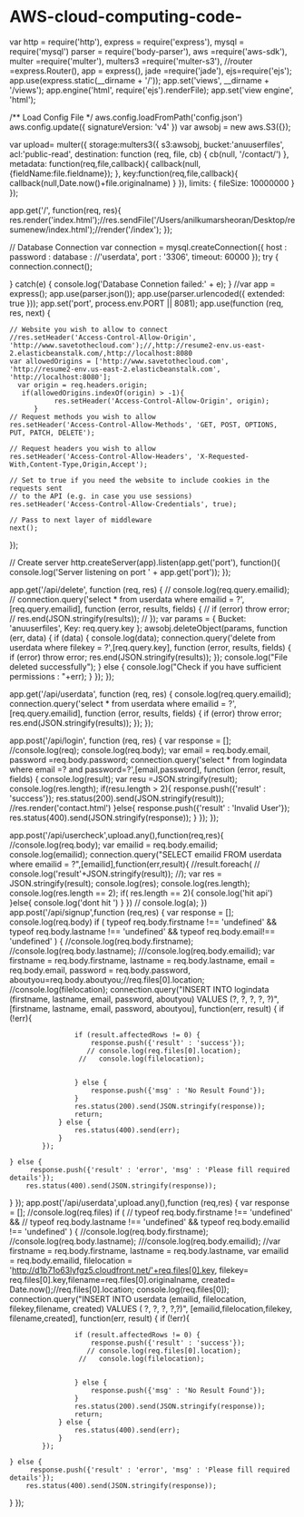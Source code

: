 # AWS-cloud-computing-code-
var http     = require('http'),
    express  = require('express'),
    mysql    = require('mysql')
    parser   = require('body-parser'),
    aws      =require('aws-sdk'),
    multer   =require('multer'),
    multers3 =require('multer-s3'),
    //router =express.Router(),
    app = express(),
    jade =require('jade'),
    ejs=require('ejs');
app.use(express.static(__dirname + '/'));
app.set('views', __dirname + '/views');
app.engine('html', require('ejs').renderFile);
app.set('view engine', 'html');

/** Load Config File */
aws.config.loadFromPath('config.json')
aws.config.update({
  signatureVersion: 'v4'
})
var awsobj = new aws.S3({});

var upload= multer({
  storage:multers3({
    s3:awsobj,
    bucket:'anuuserfiles',
    acl:'public-read',
    destination: function (req, file, cb) {
            cb(null, '/contact/')
        },
    metadata: function(req,file,callback){
      callback(null,{fieldName:file.fieldname});
    },
    key:function(req,file,callback){
      callback(null,Date.now()+file.originalname)
    }
  }),
  limits: {
        fileSize: 10000000
    }
});

app.get('/', function(req, res){
  res.render('index.html');//res.sendFile('/Users/anilkumarsheoran/Desktop/resumenew/index.html');//render('/index');
});   
 
// Database Connection
var connection = mysql.createConnection({
  host     : 
  password : 
  database : //'userdata',
  port : '3306',
  timeout: 60000
});
try {
    connection.connect();
    
} catch(e) {
    console.log('Database Connetion failed:' + e);
}
 //var app = express();
app.use(parser.json());
app.use(parser.urlencoded({ extended: true }));
app.set('port', process.env.PORT || 8081);
app.use(function (req, res, next) {

    // Website you wish to allow to connect
    //res.setHeader('Access-Control-Allow-Origin', 'http://www.savetothecloud.com');//,http://resume2-env.us-east-2.elasticbeanstalk.com/,http://localhost:8080
    var allowedOrigins = ['http://www.savetothecloud.com', 'http://resume2-env.us-east-2.elasticbeanstalk.com', 'http://localhost:8080']; 
      var origin = req.headers.origin;  
       if(allowedOrigins.indexOf(origin) > -1){
               res.setHeader('Access-Control-Allow-Origin', origin);
          }
    // Request methods you wish to allow
    res.setHeader('Access-Control-Allow-Methods', 'GET, POST, OPTIONS, PUT, PATCH, DELETE');

    // Request headers you wish to allow
    res.setHeader('Access-Control-Allow-Headers', 'X-Requested-With,Content-Type,Origin,Accept');

    // Set to true if you need the website to include cookies in the requests sent
    // to the API (e.g. in case you use sessions)
    res.setHeader('Access-Control-Allow-Credentials', true);

    // Pass to next layer of middleware
    next();
});
  
// Create server
http.createServer(app).listen(app.get('port'), function(){
    console.log('Server listening on port ' + app.get('port'));
});

app.get('/api/delete', function (req, res) {
  // console.log(req.query.emailid);
 //   connection.query('select * from userdata where emailid = ?',[req.query.emailid], function (error, results, fields) {
 //   if (error) throw error;
 //   res.end(JSON.stringify(results));
 // });
   var params = {
        Bucket: 'anuuserfiles',
        Key: req.query.key
    };
  awsobj.deleteObject(params, function (err, data) {
        if (data) {
          console.log(data);
          connection.query('delete  from userdata where filekey = ?',[req.query.key], function (error, results, fields) {
            if (error) throw error;
            res.end(JSON.stringify(results));
         });
            console.log("File deleted successfully");
        }
        else {
            console.log("Check if you have sufficient permissions : "+err);
        }
    });
});
 

app.get('/api/userdata', function (req, res) {
   console.log(req.query.emailid);
   connection.query('select * from userdata where emailid = ?',[req.query.emailid], function (error, results, fields) {
   if (error) throw error;
   res.end(JSON.stringify(results));
 });
});

app.post('/api/login', function (req, res) {
  var response = [];
   //console.log(req);
   console.log(req.body);
  var email = req.body.email, password =req.body.password;
   connection.query('select * from logindata where email =? and password=?',[email,password], function (error, result, fields) {
    console.log(result);
   var resu =JSON.stringify(result);
   console.log(res.length);
   if(resu.length > 2){
         response.push({'result' : 'success'});
        res.status(200).send(JSON.stringify(result));
        //res.render('contact.html')
   }else{
      response.push({'result' : 'Invalid User'});
        res.status(400).send(JSON.stringify(response));
   }
 });
});

app.post('/api/usercheck',upload.any(),function(req,res){
  //console.log(req.body);
  var emailid = req.body.emailid;
  console.log(emailid);
  connection.query("SELECT emailid FROM userdata where emailid = ?",[emailid],function(err,result){
      //result.foreach(
       // console.log('result'+JSON.stringify(result));
        //);
      var res = JSON.stringify(result);
      console.log(res);
      console.log(res.length);
      console.log(res.length == 2);
      if( res.length == 2){
        console.log('hit api')
      }else{
        console.log('dont hit ')
      }
  })
   // console.log(a);
})
 app.post('/api/signup',function (req,res) {
    var response = [];
    console.log(req.body)
    if (
        typeof req.body.firstname !== 'undefined' && 
        typeof req.body.lastname !== 'undefined' && 
        typeof req.body.email!== 'undefined'
    ) {
      //console.log(req.body.firstname);
    //console.log(req.body.lastname);
    ///console.log(req.body.emailid);
        var firstname = req.body.firstname, lastname = req.body.lastname, email = req.body.email, password = req.body.password, aboutyou=req.body.aboutyou;//req.files[0].location; 
   //console.log(filelocation);
        connection.query("INSERT INTO logindata (firstname, lastname, email, password, aboutyou) VALUES (?, ?, ?, ?, ?)", 
            [firstname, lastname, email, password, aboutyou], 
            function(err, result) {
                if (!err){
 
                    if (result.affectedRows != 0) {
                        response.push({'result' : 'success'});
                       // console.log(req.files[0].location);
                     //   console.log(filelocation);


                    } else {
                        response.push({'msg' : 'No Result Found'});
                    }
                    res.status(200).send(JSON.stringify(response));
                    return;
                } else {
                    res.status(400).send(err);
                }
            });
 
    } else {
         response.push({'result' : 'error', 'msg' : 'Please fill required details'});
        res.status(400).send(JSON.stringify(response));
   }
});
 app.post('/api/userdata',upload.any(),function (req,res) {
    var response = [];
    //console.log(req.files)
    if (
       // typeof req.body.firstname !== 'undefined' && 
       // typeof req.body.lastname !== 'undefined' && 
        typeof req.body.emailid !== 'undefined'
    ) {
      //console.log(req.body.firstname);
    //console.log(req.body.lastname);
    ///console.log(req.body.emailid);
        //var firstname = req.body.firstname, lastname = req.body.lastname,
        var emailid = req.body.emailid, filelocation = 'http://d1b71o63lyfgz5.cloudfront.net/'+req.files[0].key, filekey= req.files[0].key,filename=req.files[0].originalname, created= Date.now();//req.files[0].location; 
   console.log(req.files[0]);
        connection.query("INSERT INTO userdata (emailid, filelocation, filekey,filename, created) VALUES ( ?, ?, ?, ?,?)", 
            [emailid,filelocation,filekey, filename,created], 
            function(err, result) {
                if (!err){
 
                    if (result.affectedRows != 0) {
                        response.push({'result' : 'success'});
                       // console.log(req.files[0].location);
                     //   console.log(filelocation);


                    } else {
                        response.push({'msg' : 'No Result Found'});
                    }
                    res.status(200).send(JSON.stringify(response));
                    return;
                } else {
                    res.status(400).send(err);
                }
            });
 
    } else {
         response.push({'result' : 'error', 'msg' : 'Please fill required details'});
        res.status(400).send(JSON.stringify(response));
   }
});
